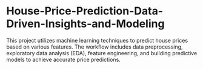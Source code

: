 # House-Price-Prediction-Data-Driven-Insights-and-Modeling
This project utilizes machine learning techniques to predict house prices based on various features. The workflow includes data preprocessing, exploratory data analysis (EDA), feature engineering, and building predictive models to achieve accurate price predictions.
